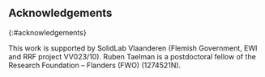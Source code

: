 ## Acknowledgements
{:#acknowledgements}

This work is supported by SolidLab Vlaanderen (Flemish Government, EWI and RRF project VV023/10). 
Ruben Taelman is a postdoctoral fellow of the Research Foundation – Flanders (FWO) (1274521N).
